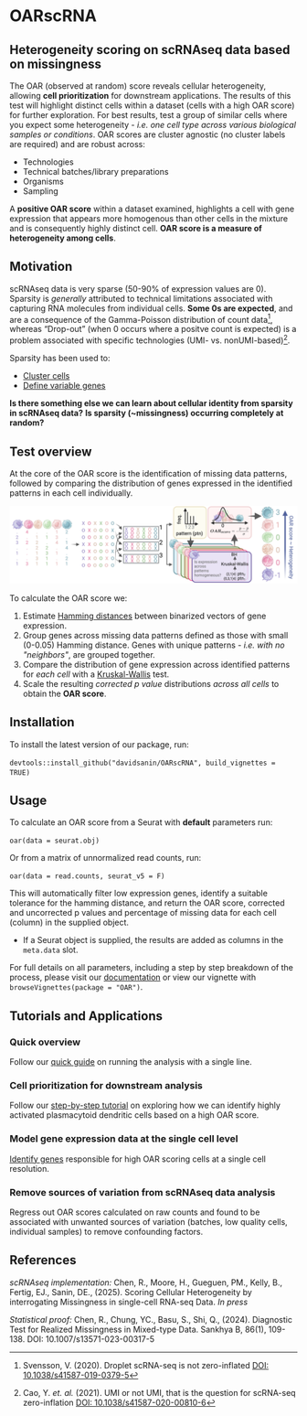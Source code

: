 # OARscRNA

## Heterogeneity scoring on scRNAseq data based on missingness

The OAR (observed at random) score reveals cellular heterogeneity, allowing **cell prioritization** for downstream applications. The results of this test will highlight distinct cells within a dataset (cells with a high OAR score) for further exploration. For best results, test a group of similar cells where you expect some heterogeneity - *i.e. one cell type across various biological samples or conditions*. OAR scores are cluster agnostic (no cluster labels are required) and are robust across:

-   Technologies
-   Technical batches/library preparations
-   Organisms
-   Sampling

A **positive OAR score** within a dataset examined, highlights a cell with gene expression that appears more homogenous than other cells in the mixture and is consequently highly distinct cell. **OAR score is a measure of heterogeneity among cells**.

## Motivation

scRNAseq data is very sparse (50-90% of expression values are 0). Sparsity is *generally* attributed to technical limitations associated with capturing RNA molecules from individual cells. **Some 0s are expected**, and are a consequence of the Gamma-Poisson distribution of count data[^readme-1], whereas “Drop-out” (when 0 occurs where a positve count is expected) is a problem associated with specific technologies (UMI- vs. nonUMI-based)[^readme-2].

[^readme-1]: Svensson, V. (2020). Droplet scRNA-seq is not zero-inflated [DOI: 10.1038/s41587-019-0379-5](https://www.nature.com/articles/s41587-019-0379-5)

[^readme-2]: Cao, Y. *et. al.* (2021). UMI or not UMI, that is the question for scRNA-seq zero-inflation [DOI: 10.1038/s41587-020-00810-6](https://www.nature.com/articles/s41587-020-00810-6)

Sparsity has been used to:

-   [Cluster cells](https://doi.org/10.1038/s41467-020-14976-9)
-   [Define variable genes](https://academic.oup.com/bioinformatics/article/35/16/2865/5258099)

**Is there something else we can learn about cellular identity from sparsity in scRNAseq data?** **Is sparsity (\~missingness) occurring completely at random?**

## Test overview

At the core of the OAR score is the identification of missing data patterns, followed by comparing the distribution of genes expressed in the identified patterns in each cell individually.

![Base Test](images/Test_OV.png)

To calculate the OAR score we:

1.  Estimate [Hamming distances](https://en.wikipedia.org/wiki/Hamming_distance) between binarized vectors of gene expression.
2.  Group genes across missing data patterns defined as those with small (0-0.05) Hamming distance. Genes with unique patterns *- i.e. with no "neighbors"*, are grouped together.
3.  Compare the distribution of gene expression across identified patterns for *each cell* with a [Kruskal-Wallis](https://en.wikipedia.org/wiki/Kruskal%E2%80%93Wallis_test) test.
4.  Scale the resulting *corrected p value* distributions *across all cells* to obtain the **OAR score**.

## Installation

To install the latest version of our package, run:

`devtools::install_github("davidsanin/OARscRNA", build_vignettes = TRUE)`

## Usage

To calculate an OAR score from a Seurat with **default** parameters run:

`oar(data = seurat.obj)`

Or from a matrix of unnormalized read counts, run:

`oar(data = read.counts, seurat_v5 = F)`

This will automatically filter low expression genes, identify a suitable tolerance for the hamming distance, and return the OAR score, corrected and uncorrected p values and percentage of missing data for each cell (column) in the supplied object.

-   If a Seurat object is supplied, the results are added as columns in the `meta.data` slot.

For full details on all parameters, including a step by step breakdown of the process, please visit our [documentation](https://oar.readthedocs.io) or view our vignette with `browseVignettes(package = "OAR")`.

## Tutorials and Applications

### Quick overview

Follow our [quick guide](https://oar.readthedocs.io/introdoctury_vignette) on running the analysis with a single line.

### Cell prioritization for downstream analysis

Follow our [step-by-step tutorial](https://oar.readthedocs.io/detailed_tutorial) on exploring how we can identify highly activated plasmacytoid dendritic cells based on a high OAR score.

### Model gene expression data at the single cell level

[Identify genes](https://oar.readthedocs.io/Gene_expression) responsible for high OAR scoring cells at a single cell resolution.

### Remove sources of variation from scRNAseq data analysis

Regress out OAR scores calculated on raw counts and found to be associated with unwanted sources of variation (batches, low quality cells, individual samples) to remove confounding factors.

## References

*scRNAseq implementation:* Chen, R., Moore, H., Gueguen, PM., Kelly, B., Fertig, EJ., Sanin, DE., (2025). Scoring Cellular Heterogeneity by interrogating Missingness in single-cell RNA-seq Data. *In press*

*Statistical proof:* Chen, R., Chung, YC., Basu, S., Shi, Q., (2024). Diagnostic Test for Realized Missingness in Mixed-type Data. Sankhya B, 86(1), 109-138. DOI: 10.1007/s13571-023-00317-5
